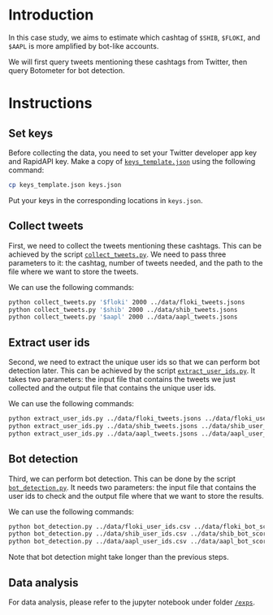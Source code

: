 # Introduction

In this case study, we aims to estimate which cashtag of `$SHIB`, `$FLOKI`, and `$AAPL` is more amplified by bot-like accounts.

We will first query tweets mentioning these cashtags from Twitter, then query Botometer for bot detection.

# Instructions

## Set keys

Before collecting the data, you need to set your Twitter developer app key and RapidAPI key.
Make a copy of [`keys_template.json`](/scripts/keys_template.json) using the following command:

```bash
cp keys_template.json keys.json
```

Put your keys in the corresponding locations in `keys.json`.

## Collect tweets

First, we need to collect the tweets mentioning these cashtags.
This can be achieved by the script [`collect_tweets.py`](/scripts/collect_tweets.py).
We need to pass three parameters to it: the cashtag, number of tweets needed, and the path to the file where we want to store the tweets.

We can use the following commands:

```bash
python collect_tweets.py '$floki' 2000 ../data/floki_tweets.jsons
python collect_tweets.py '$shib' 2000 ../data/shib_tweets.jsons
python collect_tweets.py '$aapl' 2000 ../data/aapl_tweets.jsons
```

## Extract user ids

Second, we need to extract the unique user ids so that we can perform bot detection later.
This can be achieved by the script [`extract_user_ids.py`](/scripts/extract_user_ids.py).
It takes two parameters: the input file that contains the tweets we just collected and the output file that contains the unique user ids.

We can use the following commands:

```bash
python extract_user_ids.py ../data/floki_tweets.jsons ../data/floki_user_id.csv
python extract_user_ids.py ../data/shib_tweets.jsons ../data/shib_user_id.csv
python extract_user_ids.py ../data/aapl_tweets.jsons ../data/aapl_user_id.csv
```

## Bot detection

Third, we can perform bot detection.
This can be done by the script [`bot_detection.py`](/scripts/bot_detection.py).
It needs two parameters: the input file that contains the user ids to check and the output file where that we want to store the results.

We can use the following commands:

```bash
python bot_detection.py ../data/floki_user_ids.csv ../data/floki_bot_scores.jsons
python bot_detection.py ../data/shib_user_ids.csv ../data/shib_bot_scores.jsons
python bot_detection.py ../data/aapl_user_ids.csv ../data/aapl_bot_scores.jsons
```

Note that bot detection might take longer than the previous steps.

## Data analysis

For data analysis, please refer to the jupyter notebook under folder [`/exps`](/exps).

